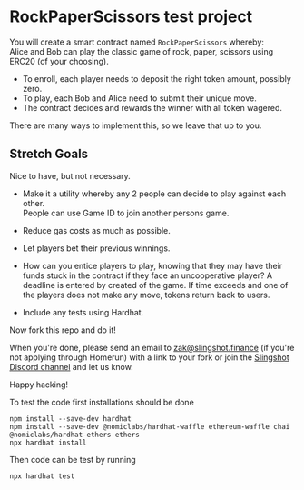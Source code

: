# RockPaperScissors test project

You will create a smart contract named `RockPaperScissors` whereby:  
Alice and Bob can play the classic game of rock, paper, scissors using ERC20 (of your choosing).    
  
- To enroll, each player needs to deposit the right token amount, possibly zero.  
- To play, each Bob and Alice need to submit their unique move.  
- The contract decides and rewards the winner with all token wagered.  

There are many ways to implement this, so we leave that up to you.  
  
## Stretch Goals
Nice to have, but not necessary.
- Make it a utility whereby any 2 people can decide to play against each other.  
    People can use Game ID to join another persons game.

- Reduce gas costs as much as possible.
- Let players bet their previous winnings.
- How can you entice players to play, knowing that they may have their funds stuck in the contract if they face an uncooperative player? 
    A deadline is entered by created of the game. If time exceeds and one of the players does not make any move, tokens return back to users.
- Include any tests using Hardhat.
  
Now fork this repo and do it!
  
When you're done, please send an email to zak@slingshot.finance (if you're not applying through Homerun) with a link to your fork or join the [Slingshot Discord channel](https://discord.gg/JNUnqYjwmV) and let us know.  
  
Happy hacking!

To test the code first installations should be done

```shell
npm install --save-dev hardhat
npm install --save-dev @nomiclabs/hardhat-waffle ethereum-waffle chai @nomiclabs/hardhat-ethers ethers
npx hardhat install
```

Then code can be test by running

```shell
npx hardhat test
```
